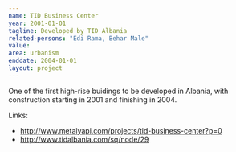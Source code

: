 ```yaml
---
name: TID Business Center
year: 2001-01-01
tagline: Developed by TID Albania
related-persons: "Edi Rama, Behar Male"
value:
area: urbanism
enddate: 2004-01-01
layout: project
---
```

One of the first high-rise buidings to be developed in Albania, with construction starting in 2001 and finishing in 2004.


Links:
* <http://www.metalyapi.com/projects/tid-business-center?p=0>
* <http://www.tidalbania.com/sq/node/29>
